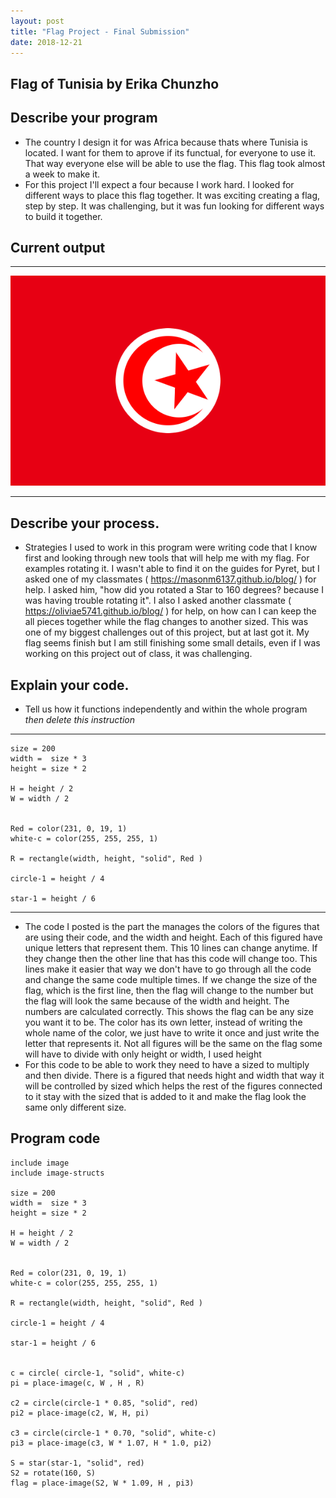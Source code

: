 ```yaml
---
layout: post
title: "Flag Project - Final Submission"
date: 2018-12-21
---
```


## Flag of Tunisia by Erika Chunzho

## Describe your program

-   The country I design it for was Africa because thats where Tunisia is located. I want for them to aprove if its functual, for everyone to use it. That way everyone else will be able to use the flag. This flag took almost a week to make it. 
-    For this project I'll expect a four because I work hard. I looked for different ways to place this flag together. It was exciting creating a flag, step by step. It was challenging, but it was fun looking for different ways to build it together. 

## Current output


* * *
![Flag](/images/final-flag.png)
* * *

## Describe your process.

-  Strategies I used to work in this program were writing code that I know first and looking through new tools that will help me with my flag. For examples rotating it. I wasn't able to find it on the guides for Pyret, but I asked one of my classmates 
( https://masonm6137.github.io/blog/ ) for help. I asked him, "how did you rotated a Star to 160 degrees? because I was having trouble rotating it". I also I asked another classmate ( https://oliviae5741.github.io/blog/ ) for help, on how can I can keep the all pieces together while the flag changes to another sized. This was one of my biggest challenges out of this project, but at last got it. My flag seems finish but I am still finishing some small details, even if I was working on this project out of class, it was challenging. 

## Explain your code.
-   Tell us how it functions independently and within the whole program _then delete this instruction_

* * *

```
size = 200
width =  size * 3  
height = size * 2 

H = height / 2
W = width / 2


Red = color(231, 0, 19, 1)
white-c = color(255, 255, 255, 1)

R = rectangle(width, height, "solid", Red )

circle-1 = height / 4

star-1 = height / 6
```

* * *

-   The code I posted is the part the manages the colors of the figures that are using their code, and the width and height. Each of this figured have unique letters that represent them. This 10 lines can change anytime. If they change then the other line that has this code will change too. This lines make it easier that way we don't have to go through all the code and change the same code multiple times. If we change the size of the flag, which is the first line, then the flag will change to the number but the flag will look the same because of the width and height. The numbers are calculated correctly. This shows the flag can be any size you want it to be. The color has its own letter, instead of writing the whole name of the color, we just have to write it once and just write the letter that represents it. Not all figures will be the same on the flag some will have to divide with only height or width, I used height 
-  For this code to be able to work they need to have a sized to multiply and then divide. There is a figured that needs hight and width that way it will be controlled by sized which helps the rest of the figures connected to it stay with the sized that is added to it and make the flag look the same only different size.

## Program code

```
include image
include image-structs 

size = 200
width =  size * 3  
height = size * 2 

H = height / 2
W = width / 2


Red = color(231, 0, 19, 1)
white-c = color(255, 255, 255, 1)

R = rectangle(width, height, "solid", Red )

circle-1 = height / 4

star-1 = height / 6


c = circle( circle-1, "solid", white-c)
pi = place-image(c, W , H , R)

c2 = circle(circle-1 * 0.85, "solid", red)
pi2 = place-image(c2, W, H, pi)

c3 = circle(circle-1 * 0.70, "solid", white-c)
pi3 = place-image(c3, W * 1.07, H * 1.0, pi2)

S = star(star-1, "solid", red)
S2 = rotate(160, S)
flag = place-image(S2, W * 1.09, H , pi3)
```
